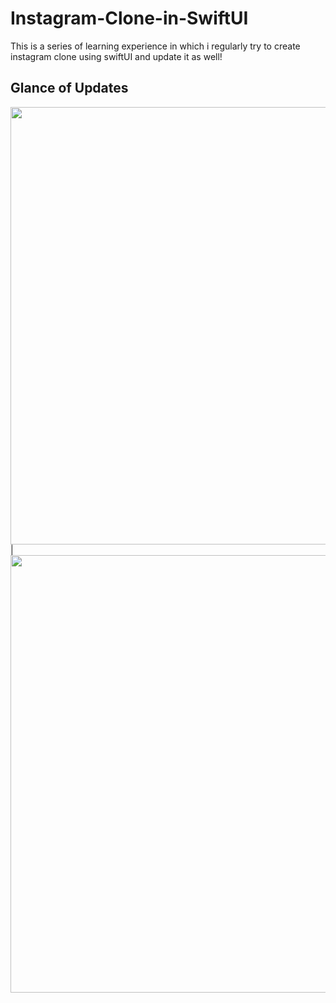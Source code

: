 # Instagram-Clone-in-SwiftUI
This is a series of learning experience in which i regularly try to create instagram clone using swiftUI and update it as well!

## Glance of Updates

<img src="https://imgur.com/fNq2ZfB.png" height="700"> | <img src="https://imgur.com/tKJKThg.png" height="700">


